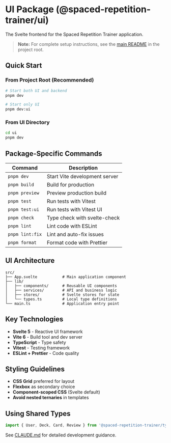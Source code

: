 # UI Package (@spaced-repetition-trainer/ui)

The Svelte frontend for the Spaced Repetition Trainer application.

> **Note:** For complete setup instructions, see the [main README](../README.md) in the project root.

## Quick Start

### From Project Root (Recommended)
```bash
# Start both UI and backend
pnpm dev

# Start only UI
pnpm dev:ui
```

### From UI Directory
```bash
cd ui
pnpm dev
```

## Package-Specific Commands

| Command | Description |
|---------|-------------|
| `pnpm dev` | Start Vite development server |
| `pnpm build` | Build for production |
| `pnpm preview` | Preview production build |
| `pnpm test` | Run tests with Vitest |
| `pnpm test:ui` | Run tests with Vitest UI |
| `pnpm check` | Type check with svelte-check |
| `pnpm lint` | Lint code with ESLint |
| `pnpm lint:fix` | Lint and auto-fix issues |
| `pnpm format` | Format code with Prettier |

## UI Architecture

```
src/
├── App.svelte           # Main application component
├── lib/
│   ├── components/      # Reusable UI components
│   ├── services/        # API and business logic  
│   ├── stores/          # Svelte stores for state
│   └── types.ts         # Local type definitions
└── main.ts              # Application entry point
```

## Key Technologies

- **Svelte 5** - Reactive UI framework
- **Vite 6** - Build tool and dev server
- **TypeScript** - Type safety
- **Vitest** - Testing framework
- **ESLint + Prettier** - Code quality

## Styling Guidelines

- **CSS Grid** preferred for layout
- **Flexbox** as secondary choice
- **Component-scoped CSS** (Svelte default)
- **Avoid nested ternaries** in templates

## Using Shared Types

```typescript
import { User, Deck, Card, Review } from '@spaced-repetition-trainer/types'
```

See [CLAUDE.md](./CLAUDE.md) for detailed development guidance.
